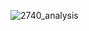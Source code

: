 ![2740_analysis](https://user-images.githubusercontent.com/55047686/66694593-ef70d980-ecef-11e9-871b-efc389c01d89.jpg)
